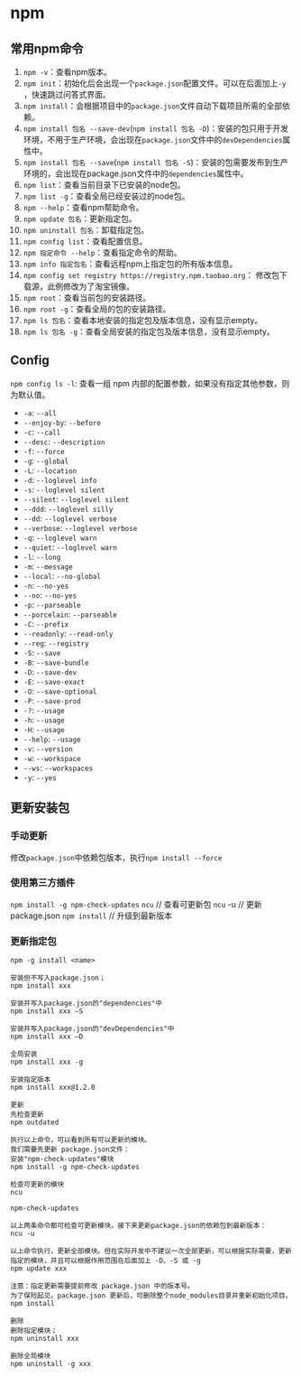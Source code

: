 # npm

## 常用npm命令

1. `npm -v`：查看npm版本。
2. `npm init`：初始化后会出现一个`package.json`配置文件。可以在后面加上`-y` ，快速跳过问答式界面。
3. `npm install`：会根据项目中的`package.json`文件自动下载项目所需的全部依赖。
4. `npm install 包名 --save-dev`(`npm install 包名 -D`)：安装的包只用于开发环境，不用于生产环境，会出现在`package.json`文件中的`devDependencies`属性中。
5. `npm install 包名 --save`(`npm install 包名 -S`)：安装的包需要发布到生产环境的，会出现在package.json文件中的`dependencies`属性中。
6. `npm list`：查看当前目录下已安装的node包。
7. `npm list -g`：查看全局已经安装过的node包。
8. `npm --help`：查看npm帮助命令。
9. `npm update 包名`：更新指定包。
10. `npm uninstall 包名`：卸载指定包。
11. `npm config list`：查看配置信息。
12. `npm 指定命令 --help`：查看指定命令的帮助。
13. `npm info 指定包名`：查看远程npm上指定包的所有版本信息。
14. `npm config set registry https://registry.npm.taobao.org`： 修改包下载源，此例修改为了淘宝镜像。
15. `npm root`：查看当前包的安装路径。
16. `npm root -g`：查看全局的包的安装路径。
17. `npm ls 包名`：查看本地安装的指定包及版本信息，没有显示empty。
18. `npm ls 包名 -g`：查看全局安装的指定包及版本信息，没有显示empty。

## Config

`npm config ls -l`: 查看一组 npm 内部的配置参数，如果没有指定其他参数，则为默认值。

- `-a`: `--all`
- `--enjoy-by`: `--before`
- `-c`: `--call`
- `--desc`: `--description`
- `-f`: `--force`
- `-g`: `--global`
- `-L`: `--location`
- `-d`: `--loglevel info`
- `-s`: `--loglevel silent`
- `--silent`: `--loglevel silent`
- `--ddd`: `--loglevel silly`
- `--dd`: `--loglevel verbose`
- `--verbose`: `--loglevel verbose`
- `-q`: `--loglevel warn`
- `--quiet`: `--loglevel warn`
- `-l`: `--long`
- `-m`: `--message`
- `--local`: `--no-global`
- `-n`: `--no-yes`
- `--no`: `--no-yes`
- `-p`: `--parseable`
- `--porcelain`: `--parseable`
- `-C`: `--prefix`
- `--readonly`: `--read-only`
- `--reg`: `--registry`
- `-S`: `--save`
- `-B`: `--save-bundle`
- `-D`: `--save-dev`
- `-E`: `--save-exact`
- `-O`: `--save-optional`
- `-P`: `--save-prod`
- `-?`: `--usage`
- `-h`: `--usage`
- `-H`: `--usage`
- `--help`: `--usage`
- `-v`: `--version`
- `-w`: `--workspace`
- `--ws`: `--workspaces`
- `-y`: `--yes`

## 更新安装包

### 手动更新

修改`package.json`中依赖包版本，执行`npm install --force`

### 使用第三方插件

`npm install -g npm-check-updates`
`ncu` // 查看可更新包
`ncu` -u // 更新package.json
`npm install` // 升级到最新版本

### 更新指定包

`npm -g install <name>`

```shell
安装但不写入package.json；
npm install xxx

安装并写入package.json的"dependencies"中
npm install xxx –S

安装并写入package.json的"devDependencies"中
npm install xxx –D

全局安装
npm install xxx -g

安装指定版本
npm install xxx@1.2.0

更新
先检查更新
npm outdated

执行以上命令，可以看到所有可以更新的模块。
我们需要先更新 package.json文件：
安装"npm-check-updates"模块
npm install -g npm-check-updates

检查可更新的模块
ncu

npm-check-updates

以上两条命令都可检查可更新模块。接下来更新package.json的依赖包到最新版本：
ncu -u

以上命令执行，更新全部模块。但在实际开发中不建议一次全部更新，可以根据实际需要，更新指定的模块，并且可以根据作用范围在后面加上 -D、-S 或 -g
npm update xxx

注意：指定更新需要提前修改 package.json 中的版本号。
为了保险起见，package.json 更新后，可删除整个node_modules目录并重新初始化项目。
npm install

删除
删除指定模块；
npm uninstall xxx

删除全局模块
npm uninstall -g xxx
```
